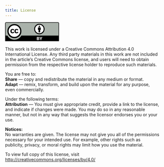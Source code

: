 ```yaml
---
title: License
---
```

![CC-BY](/img/CC-BY-icon.svg)

This work is licensed under a Creative Commons Attribution 4.0 International
License. Any third party materials in this work are not included in the
article’s Creative Commons license, and users will need to obtain permission
from the respective license holder to reproduce such materials.

You are free to: <br/>
**Share** — copy and redistribute the material in any medium or format. <br/>
**Adapt** — remix, transform, and build upon the material for any purpose, even
commercially.

Under the following terms: <br/>
**Attribution** — You must give appropriate credit, provide a link to the
license, and indicate if changes were made. You may do so in any reasonable
manner, but not in any way that suggests the licensor endorses you or your use.

**Notices:** <br/>
No warranties are given. The license may not give you all of the permissions
necessary for your intended use. For example, other rights such as publicity,
privacy, or moral rights may limit how you use the material.

To view full copy of this license, visit http://creativecommons.org/licenses/by/4.0/
